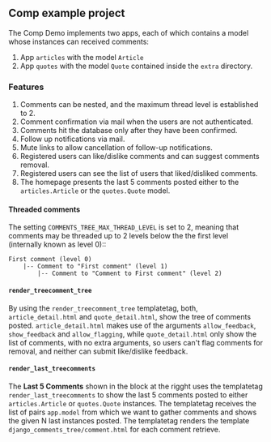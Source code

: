 ## Comp example project ##

The Comp Demo implements two apps, each of which contains a model whose instances can received comments:

 1. App `articles` with the model `Article`
 1. App `quotes` with the model `Quote` contained inside the `extra` directory.
### Features

 1. Comments can be nested, and the maximum thread level is established to 2.
 1. Comment confirmation via mail when the users are not authenticated.
 1. Comments hit the database only after they have been confirmed.
 1. Follow up notifications via mail.
 1. Mute links to allow cancellation of follow-up notifications.
 1. Registered users can like/dislike comments and can suggest comments removal.
 1. Registered users can see the list of users that liked/disliked comments.
 1. The homepage presents the last 5 comments posted either to the `articles.Article` or the `quotes.Quote` model.

#### Threaded comments

The setting `COMMENTS_TREE_MAX_THREAD_LEVEL` is set to 2, meaning that comments may be threaded up to 2 levels below the the first level (internally known as level 0)::
    
    First comment (level 0)
        |-- Comment to "First comment" (level 1)
            |-- Comment to "Comment to First comment" (level 2)

#### `render_treecomment_tree`

By using the `render_treecomment_tree` templatetag, both, `article_detail.html` and `quote_detail.html`, show the tree of comments posted. `article_detail.html` makes use of the arguments `allow_feedback`, `show_feedback` and `allow_flagging`, while `quote_detail.html` only show the list of comments, with no extra arguments, so users can't flag comments for removal, and neither can submit like/dislike feedback.

#### `render_last_treecomments`

The **Last 5 Comments** shown in the block at the rigght uses the templatetag `render_last_treecomments` to show the last 5 comments posted to either `articles.Article` or `quotes.Quote` instances. The templatetag receives the list of pairs `app.model` from which we want to gather comments and shows the given N last instances posted. The templatetag renders the template `django_comments_tree/comment.html` for each comment retrieve.
